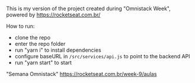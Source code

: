This is my version of the project created during "Omnistack Week", powered by https://rocketseat.com.br/

How to run:

- clone the repo
- enter the repo folder
- run "yarn i" to install dependencies
- configure baseURL in `/src/services/api.js` to point to the backend API
- run "yarn start" to start

"Semana Omnistack" https://rocketseat.com.br/week-9/aulas
